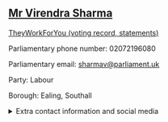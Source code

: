 ## <a href="https://members.parliament.uk/member/1604/contact">Mr Virendra Sharma</a>

<a href="https://www.theyworkforyou.com/mp/13934/virendra_sharma/ealing%2C_southall">TheyWorkForYou (voting record, statements)</a> 

Parliamentary phone number: 02072196080 

Parliamentary email: sharmav@parliament.uk 

Party: Labour 

Borough: Ealing, Southall 

<details><summary>Extra contact information and social media</summary> 
<li>Website: http://www.virendrasharma.com</li>
<li>Twitter: https://twitter.com/VirendraSharma</li>
<li>Constituency office phone number: 02085711003</li>
<li>Constituency office email:</li>
<li>Facebook:</li>
<li>Instagram:</li>
<li>Youtube:</li>
<li>Linkedin:</li>
<li>Government department phone number:</li>
<li>Government department email:</li>
<li>Threads:</li>
<li>Party office phone number:</li>
<li>Party office email:</li>
<li>Tiktok:</li>
</details>